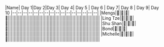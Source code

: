 |Name| Day 1|Day 2|Day 3| Day 4| Day 5 | Day 6 | Day 7| Day 8 | Day 9| Day 10 
|--|--|--|--|--|--|--|--|--|--|--|--|--|--|--|--|
|Mengs|:muscle:|:muscle:|:muscle:|:muscle:||||||||||||||||||||||||||||||||||||||||||||||||||||||||||||||||
|Ling Tze|:muscle:|:muscle:|:muscle:|:muscle:||||||||||||||||||||||||||||||||||||||||||||||||||||||||||||||||
|Shu Shan|:muscle:|:muscle:|:no_good:|:no_good:||||||||||||||||||||||||||||||||||||||||||||||||||||||||||||||||
|Bond|:no_good:|:no_good:|:no_good:|:no_good:||||||||||||||||||||||||||||||||||||||||||||||||||||||||||||||||
|Michelle|:muscle:|:muscle:|:no_good:|:no_good:||||||||||||||||||||||||||||||||||||||||||||||||||||||||||||||||
